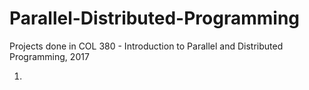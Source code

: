 # Parallel-Distributed-Programming

Projects done in COL 380 - Introduction to Parallel and Distributed Programming, 2017

1. 